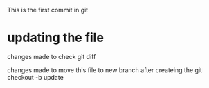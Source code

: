 This is the first commit in git

# updating the file

changes made to check git diff

changes made to move this file to new branch after createing the git checkout -b update

